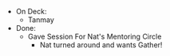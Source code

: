 - On Deck:
	- Tanmay
- Done:
	- Gave Session For Nat's Mentoring Circle
		- Nat turned around and wants Gather!